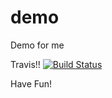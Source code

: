 # demo

Demo for me

Travis!!
[![Build Status](https://travis-ci.org/cesarRockMachine/chef-demo.svg?branch=master)](https://travis-ci.org/cesarRockMachine/chef-demo)

Have Fun! 
